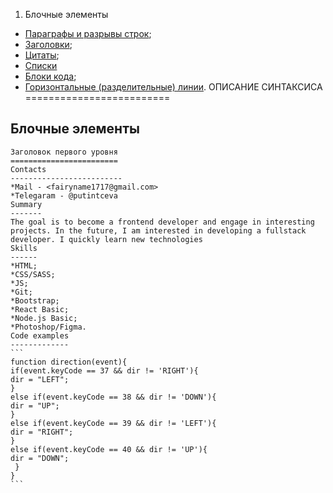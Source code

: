  1. Блочные элементы
 + [Параграфы и разрывы строк](#Parag);
 + [Заголовки](#Headers);
 + [Цитаты](#Blockquotes);
 + [Списки](#Lists)
 + [Блоки кода](#CodeBlocks);
 + [Горизонтальные (разделительные) линии](#Lines).
 ОПИСАНИЕ СИНТАКСИСА
=========================
   
Блочные элементы
--------------------------  

    Заголовок первого уровня
    ========================
    Contacts
    -------------------------
	*Mail - <fairyname1717@gmail.com>
    *Telegaram - @putintceva
    Summary
    -------
	The goal is to become a frontend developer and engage in interesting projects. In the future, I am interested in developing a fullstack developer. I quickly learn new technologies
    Skills
    ------
	*HTML;
    *CSS/SASS;
    *JS;
    *Git;
    *Bootstrap;
    *React Basic;
    *Node.js Basic;
    *Photoshop/Figma.
    Code examples
    -------------
    ```
    function direction(event){
    if(event.keyCode == 37 && dir != 'RIGHT'){
    dir = "LEFT";
    }
    else if(event.keyCode == 38 && dir != 'DOWN'){
    dir = "UP";
    }
    else if(event.keyCode == 39 && dir != 'LEFT'){
    dir = "RIGHT";
    }
    else if(event.keyCode == 40 && dir != 'UP'){
    dir = "DOWN";
     }
    }
    ```
